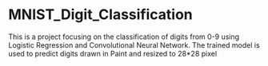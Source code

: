 # MNIST_Digit_Classification

This is a project focusing on the classification of digits from 0-9 using Logistic Regression and Convolutional Neural Network. The trained model is used to predict digits drawn in Paint and resized to 28*28 pixel
